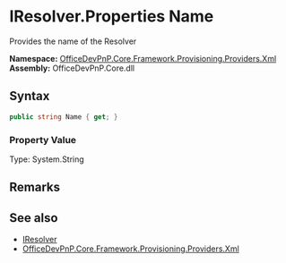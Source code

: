# IResolver.Properties Name
 Provides the name of the Resolver   

**Namespace:** [OfficeDevPnP.Core.Framework.Provisioning.Providers.Xml](OfficeDevPnP.Core.Framework.Provisioning.Providers.Xml.md)  
**Assembly:** OfficeDevPnP.Core.dll  
## Syntax
```C#
public string Name { get; }
```

### Property Value
Type: System.String  

## Remarks
  
## See also
- [IResolver](OfficeDevPnP.Core.Framework.Provisioning.Providers.Xml.IResolver.md) 
- [OfficeDevPnP.Core.Framework.Provisioning.Providers.Xml](OfficeDevPnP.Core.Framework.Provisioning.Providers.Xml.md) 
